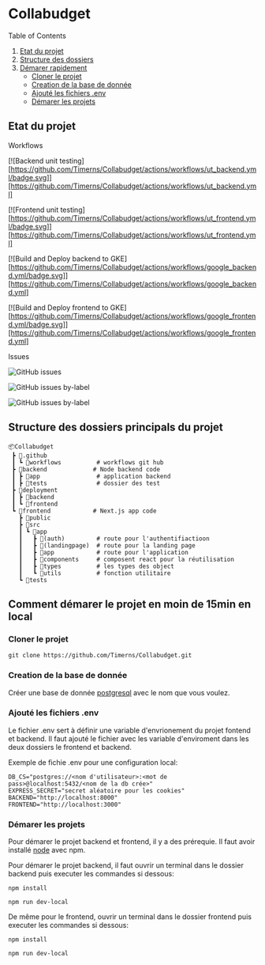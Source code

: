 # Collabudget


  <summary>Table of Contents</summary>
  <ol>
    <li>
      <a href="#Etat-du-projet">Etat du projet</a>
    </li>
    <li><a href="#Structure-des-dossiers-principals-du-projet">Structure des dossiers</a></li>
    <li>
      <a href="#getting-started">Démarer rapidement</a>
      <ul>
      <li><a href="#Cloner-le-projet">Cloner le projet</a></li>
        <li><a href="#Creation-de-la-base-de-donnée">Creation de la base de donnée</a></li>
        <li><a href="#Ajouté-les-fichiers-.env">Ajouté les fichiers .env</a></li>
        <li><a href="#Démarer-les-projets">Démarer les projets</a></li>
      </ul>
    </li>
  </ol>


## Etat du projet
Workflows
<p align="center">

  [![Backend unit testing][https://github.com/Timerns/Collabudget/actions/workflows/ut_backend.yml/badge.svg]][https://github.com/Timerns/Collabudget/actions/workflows/ut_backend.yml]

  [![Frontend unit testing][https://github.com/Timerns/Collabudget/actions/workflows/ut_frontend.yml/badge.svg]][https://github.com/Timerns/Collabudget/actions/workflows/ut_frontend.yml]

  [![Build and Deploy backend to GKE][https://github.com/Timerns/Collabudget/actions/workflows/google_backend.yml/badge.svg]][https://github.com/Timerns/Collabudget/actions/workflows/google_backend.yml]

  [![Build and Deploy frontend to GKE][https://github.com/Timerns/Collabudget/actions/workflows/google_frontend.yml/badge.svg]][https://github.com/Timerns/Collabudget/actions/workflows/google_frontend.yml]

Issues
<p align="center">

![GitHub issues](https://img.shields.io/github/issues/timerns/Collabudget?label=GitHub%20total%20issues)


![GitHub issues by-label](https://img.shields.io/github/issues/timerns/Collabudget/frontend)

![GitHub issues by-label](https://img.shields.io/github/issues/timerns/Collabudget/backend)
</p>

## Structure des dossiers principals du projet
```
📦Collabudget
 ┣ 📂.github
 ┃ ┗ 📂workflows          # workflows git hub
 ┣ 📂backend             # Node backend code
 ┃ ┣ 📂app                # application backend
 ┃ ┣ 📂tests              # dossier des test
 ┣ 📂deployment
 ┃ ┣ 📂backend
 ┃ ┗ 📂frontend
 ┗ 📂frontend            # Next.js app code
   ┣ 📂public
   ┣ 📂src
   ┃ ┗ 📂app             
   ┃   ┣ 📂(auth)         # route pour l'authentifiactioon
   ┃   ┣ 📂(landingpage)  # route pour la landing page
   ┃   ┣ 📂app            # route pour l'application
   ┃   ┣ 📂components     # composent react pour la réutilisation
   ┃   ┣ 📂types          # les types des object
   ┃   ┗ 📂utils          # fonction utilitaire
   ┗ 📂tests
```

## Comment démarer le projet en moin de 15min en local

### Cloner le projet

```
git clone https://github.com/Timerns/Collabudget.git
```


### Creation de la base de donnée

Créer une base de donnée [postgresql](https://www.postgresql.org/download/) avec le nom que vous voulez. 

### Ajouté les fichiers .env

Le fichier .env sert à définir une variable d'envrionement du projet fontend et backend. Il faut ajouté le fichier avec les variable d'enviroment dans les deux dossiers le frontend et backend.

Exemple de fichie .env pour une configuration local:
```{bash}
DB_CS="postgres://<nom d'utilisateur>:<mot de pass>@localhost:5432/<nom de la db crée>"
EXPRESS_SECRET="secret aléatoire pour les cookies"
BACKEND="http://localhost:8000"
FRONTEND="http://localhost:3000"
```

### Démarer les projets 

Pour démarer le projet backend et frontend, il y a des prérequie. Il faut avoir installé  [node](https://nodejs.org/en/download) avec npm.  

Pour démarer le projet backend, il faut ouvrir un terminal dans le dossier backend puis executer les commandes si dessous: 

```
npm install
```
```
npm run dev-local
```

De même pour le frontend, ouvrir un terminal dans le dossier frontend puis executer les commandes si dessous:

```
npm install
```
```
npm run dev-local
```
